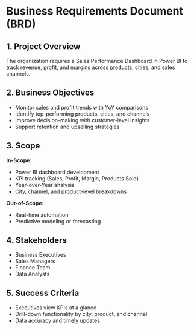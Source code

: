 # Business Requirements Document (BRD)

## 1. Project Overview
The organization requires a Sales Performance Dashboard in Power BI to track revenue, profit, and margins across products, cities, and sales channels.

## 2. Business Objectives
- Monitor sales and profit trends with YoY comparisons
- Identify top-performing products, cities, and channels
- Improve decision-making with customer-level insights
- Support retention and upselling strategies

## 3. Scope
**In-Scope:**
- Power BI dashboard development
- KPI tracking (Sales, Profit, Margin, Products Sold)
- Year-over-Year analysis
- City, channel, and product-level breakdowns

**Out-of-Scope:**
- Real-time automation
- Predictive modeling or forecasting

## 4. Stakeholders
- Business Executives  
- Sales Managers  
- Finance Team  
- Data Analysts  

## 5. Success Criteria
- Executives view KPIs at a glance  
- Drill-down functionality by city, product, and channel  
- Data accuracy and timely updates  
